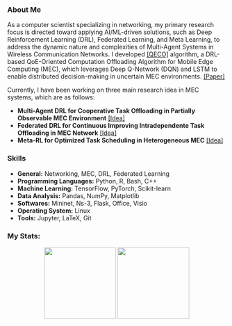 

### About Me
As a computer scientist specializing in networking, my primary research focus is directed toward applying AI/ML-driven solutions, such as Deep Reinforcement Learning (DRL), Federated Learning, and Meta Learning, to address the dynamic nature and complexities of Multi-Agent Systems in Wireless Communication Networks. I developed [[QECO]](https://github.com/ImanRHT/QECO) algorithm, a DRL-based QoE-Oriented Computation Offloading Algorithm for Mobile Edge Computing (MEC), which leverages Deep Q-Network (DQN) and LSTM to enable distributed decision-making in uncertain MEC environments. [[Paper]](https://arxiv.org/pdf/2311.02525.pdf)
  
Currently, I have been working on three main research idea in MEC systems, which are as follows:
- **Multi-Agent DRL for Cooperative Task Offloading in Partially Observable MEC Environment** [[Idea]](https://ImanRHT.github.io/assets/MultiAgentDRL.pdf)
- **Federated DRL for Continuous Improving Intradependente Task Offloading in MEC Network** [[Idea]](https://ImanRHT.github.io/assets/FederatedDRL.pdf)
- **Meta-RL for Optimized Task Scheduling in Heterogeneous MEC** [[Idea]](https://ImanRHT.github.io/assets/MetaRL.pdf)

### Skills 
- **General:** Networking, MEC, DRL, Federated Learning
- **Programming Languages:** Python, R, Bash, C++
- **Machine Learning:** TensorFlow, PyTorch, Scikit-learn
- **Data Analysis:** Pandas, NumPy, Matplotlib
- **Softwares:** Mininet, Ns-3, Flask, Office, Visio
- **Operating System:** Linux
- **Tools:** Jupyter, LaTeX, Git

### My Stats:
<p align="center">
<img height="165em" src="https://github-readme-stats.vercel.app/api?username=ImanRHT&show_icons=true&theme=github_dark&hide_border=true&date_format=M%20j%5B%2C%20Y%5D&&count_private=true&include_all_commits=true" />
<img height="165em" src="https://github-readme-streak-stats.herokuapp.com/?user=ImanRHT&theme=react&background=0d1117&hide_border=true&date_format=M%20j%5B%2C%20Y%5D&count_private=true" with=45%/>
</p>
